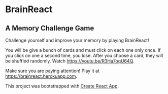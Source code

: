 # BrainReact

## A Memory Challenge Game

Challenge yourself and improve your memory by playing BrainReact!

You will be give a bunch of cards and must click on each one only once. If you click on one a second time, you lose.  After you choose a card, they will be shuffled randomly. Watch https://youtu.be/R3Ha7oqU64Q.

Make sure you are paying attention!  Play it at https://brainreact.herokuapp.com.

This project was bootstrapped with [Create React App](https://github.com/facebookincubator/create-react-app).

